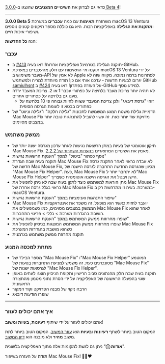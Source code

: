 כדאי גם לבדוק את **השינויים המגניבים** שהוצגו ב-[3.0.0 Beta 4](https://github.com/noah-nuebling/mac-mouse-fix/releases/tag/3.0.0-Beta-4)!

---

**3.0.0 Beta 5** משחזרת **תאימות** עם כמה **עכברים** במערכת macOS 13 Ventura ו**מתקנת את הגלילה** באפליקציות רבות.
היא גם כוללת מספר תיקונים קטנים נוספים ושיפורי איכות חיים.

הנה **כל החדשות**:

### עכבר

- תוקנה הגלילה בטרמינל ואפליקציות אחרות! ראו בעיה [#413](https://github.com/noah-nuebling/mac-mouse-fix/issues/413) ב-GitHub.
- תוקנה אי-התאימות עם חלק מהעכברים במערכת macOS 13 Ventura על ידי מעבר משימוש ב-API לא אמין של Apple לפתרונות ברמה נמוכה. מקווה שזה לא יגרום לבעיות חדשות - עדכנו אותי אם כן! תודה מיוחדת למריה ולמשתמש GitHub [samiulhsnt](https://github.com/samiulhsnt) על העזרה בפתרון! ראו בעיה [#424](https://github.com/noah-nuebling/mac-mouse-fix/issues/424) ב-GitHub למידע נוסף.
- לא תהיה יותר צריכת מעבד בלחיצה על כפתורי עכבר 1 או 2. צריכת המעבד ירדה מעט גם בלחיצה על כפתורים אחרים.
    - זוהי "גרסת דיבאג" ולכן צריכת המעבד עשויה להיות גבוהה פי 10 בלחיצה על כפתורים בבטא זו לעומת הגרסה הסופית
- הדמיית גלילת משטח המגע המשמשת לתכונות "גלילה חלקה" ו"גלילה וניווט" של Mac Mouse Fix מדויקת עוד יותר כעת. זה עשוי להוביל להתנהגות טובה יותר במצבים מסוימים.

### ממשק משתמש

- תיקון אוטומטי של בעיות במתן הרשאות נגישות לאחר עדכון מגרסה ישנה יותר של Mac Mouse Fix. מאמץ את השינויים המתוארים ב[הערות השחרור של 2.2.2](https://github.com/noah-nuebling/mac-mouse-fix/releases/tag/2.2.2).
- נוסף כפתור "ביטול" למסך "הענקת הרשאות נגישות"
- תוקנה בעיה שבה הגדרת Mac Mouse Fix לא עבדה כראוי לאחר התקנת גרסה חדשה של Mac Mouse Fix, מכיוון שהגרסה החדשה התחברה לגרסה הישנה של "Mac Mouse Fix Helper". כעת, Mac Mouse Fix לא יתחבר יותר ל"Mac Mouse Fix Helper" הישן ויבטל את הגרסה הישנה אוטומטית כשצריך.
- מתן הוראות למשתמש כיצד לתקן בעיה שבה לא ניתן להפעיל את Mac Mouse Fix כראוי בגלל גרסה אחרת של Mac Mouse Fix במערכת. בעיה זו מתרחשת רק ב-macOS Ventura.
- שיפור התנהגות ואנימציות במסך "הענקת הרשאות נגישות"
- Mac Mouse Fix יועבר לחזית כאשר הוא מופעל. זה משפר את אינטראקציות הממשק במצבים מסוימים, כמו כשמפעילים את Mac Mouse Fix לאחר שהוא הושבת בהגדרות מערכת > כללי > פריטי התחברות.
- שופרו מחרוזות ממשק המשתמש במסך "הענקת הרשאות נגישות"
- שופרו מחרוזות ממשק המשתמש המוצגות בניסיון להפעיל את Mac Mouse Fix כשהוא מושבת בהגדרות המערכת
- תוקנה מחרוזת ממשק משתמש בגרמנית

### מתחת למכסה המנוע

- מספר הבילד של "Mac Mouse Fix" ו"Mac Mouse Fix Helper" המוטמע מסונכרנים כעת. זה משמש למניעת התחברות בטעות של "Mac Mouse Fix" לגרסאות ישנות של "Mac Mouse Fix Helper".
- תוקנה בעיה שבה חלק מהנתונים סביב הרישיון ותקופת הניסיון הוצגו לעתים באופן שגוי בהפעלה הראשונה של האפליקציה על ידי הסרת נתוני מטמון מהתצורה הראשונית
- הרבה ניקוי של מבנה הפרויקט וקוד המקור
- שופרו הודעות דיבאג

---

### איך אתם יכולים לעזור

אתם יכולים לעזור על ידי שיתוף **רעיונות**, **בעיות** ו**משוב**!

המקום הטוב ביותר לשתף **רעיונות** ו**בעיות** הוא [עוזר המשוב](https://noah-nuebling.github.io/mac-mouse-fix-feedback-assistant/?type=bug-report).
המקום הטוב ביותר לתת משוב **מהיר** ולא מובנה הוא [דיון המשוב](https://github.com/noah-nuebling/mac-mouse-fix/discussions/366).

ניתן גם לגשת למקומות אלה מתוך האפליקציה בלשונית "**ⓘ אודות**".

**תודה** על העזרה בשיפור Mac Mouse Fix! 💙💛❤️